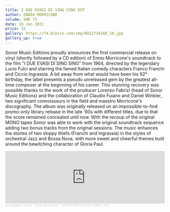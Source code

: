 ```yaml
---
title: I DUE EVASI DI SING SING OST
author: ENNIO MORRICONE
volume: SME 73
date: 19 Jan 2021
price: 22
gallery: https://f4.bcbits.com/img/0022724348_10.jpg
gallery_up: true
---
```

Sonor Music Editions proudly announces the first commercial release on vinyl (shortly followed by a CD edition) of Ennio Morricone's soundtrack to the film "I DUE EVASI DI SING SING" from 1964, directed by the legendary Lucio Fulci and starring the famed Italian comedy characters Franco Franchi and Ciccio Ingrassia. A bit away from what would have been his 92° birthday, the label presents a pseudo unreleased gem by the greatest all-time composer at the beginning of his career. This stunning recovery was possible thanks to the work of the producer Lorenzo Fabrizi (head of Sonor Music Editions) and the collaboration of Claudio Fuiano and Daniel Winkler, two significant connoisseurs in the field and maestro Morricone's discography. The album was originally released on an impossible-to-find promo-only library release in the late '60s with different titles, due to that the score remained concealed until now. With the recoup of the original MONO tapes Sonor was able to work with the original soundtrack sequence adding two bonus tracks from the original sessions. The music enhances the stories of two sloppy thiefs (Franchi and Ingrassia) in the styles of orchestral Jazz and Bossa Nova, with more sweet and cheerful themes built around the bewitching character of Gloria Paul.

<iframe width="100%" height="166" scrolling="no" frameborder="no" allow="autoplay" src="https://w.soundcloud.com/player/?url=https%3A//api.soundcloud.com/tracks/936451348&color=%23ff5500&auto_play=false&hide_related=true&show_comments=false&show_user=true&show_reposts=false&show_teaser=false"></iframe><div style="font-size: 10px; color: #cccccc;line-break: anywhere;word-break: normal;overflow: hidden;white-space: nowrap;text-overflow: ellipsis; font-family: Interstate,Lucida Grande,Lucida Sans Unicode,Lucida Sans,Garuda,Verdana,Tahoma,sans-serif;font-weight: 100;"><a href="https://soundcloud.com/armagideon-times" title="Armagideon Times" target="_blank" style="color: #cccccc; text-decoration: none;">Armagideon Times</a> · <a href="https://soundcloud.com/armagideon-times/ennio-morricone-i-due-evasi-di-sing-sing-ost" title="Ennio Morricone - &quot;I DUE EVASI DI SING SING&quot; OST" target="_blank" style="color: #cccccc; text-decoration: none;">Ennio Morricone - &quot;I DUE EVASI DI SING SING&quot; OST</a></div>
